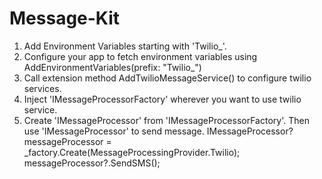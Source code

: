 # Message-Kit

1) Add Environment Variables starting with 'Twilio_'.
2) Configure your app to fetch environment variables using AddEnvironmentVariables(prefix: "Twilio_")
3) Call extension method AddTwilioMessageService() to configure twilio services.
4) Inject 'IMessageProcessorFactory' wherever you want to use twilio service.
5) Create 'IMessageProcessor' from 'IMessageProcessorFactory'. Then use 'IMessageProcessor' to send message.
    IMessageProcessor? messageProcessor = _factory.Create(MessageProcessingProvider.Twilio);
    messageProcessor?.SendSMS();